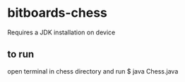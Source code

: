 # bitboards-chess
Requires a JDK installation on device

## to run
open terminal in chess directory and run 
$ java Chess.java
